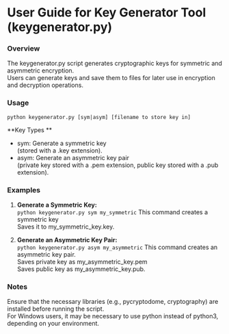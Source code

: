 # User Guide for Key Generator Tool (keygenerator.py)

### Overview
The keygenerator.py script generates cryptographic keys for symmetric and asymmetric encryption.  
Users can generate keys and save them to files for later use in encryption and decryption operations.

### Usage
`python keygenerator.py [sym|asym] [filename to store key in]`

**Key Types ** 
- sym: Generate a symmetric key  
(stored with a .key extension).
- asym: Generate an asymmetric key pair   
(private key stored with a .pem extension, public key stored with a .pub extension).

### Examples
1. **Generate a Symmetric Key:**  
   `python keygenerator.py sym my_symmetric`
   This command creates a symmetric key  
   Saves it to my_symmetric_key.key.
   
2. **Generate an Asymmetric Key Pair:**  
   `python keygenerator.py asym my_asymmetric`
   This command creates an asymmetric key pair.  
   Saves private key as my_asymmetric_key.pem  
   Saves public key as my_asymmetric_key.pub.
   
### Notes
Ensure that the necessary libraries (e.g., pycryptodome, cryptography) are installed before running the script.  
For Windows users, it may be necessary to use python instead of python3, depending on your environment.
